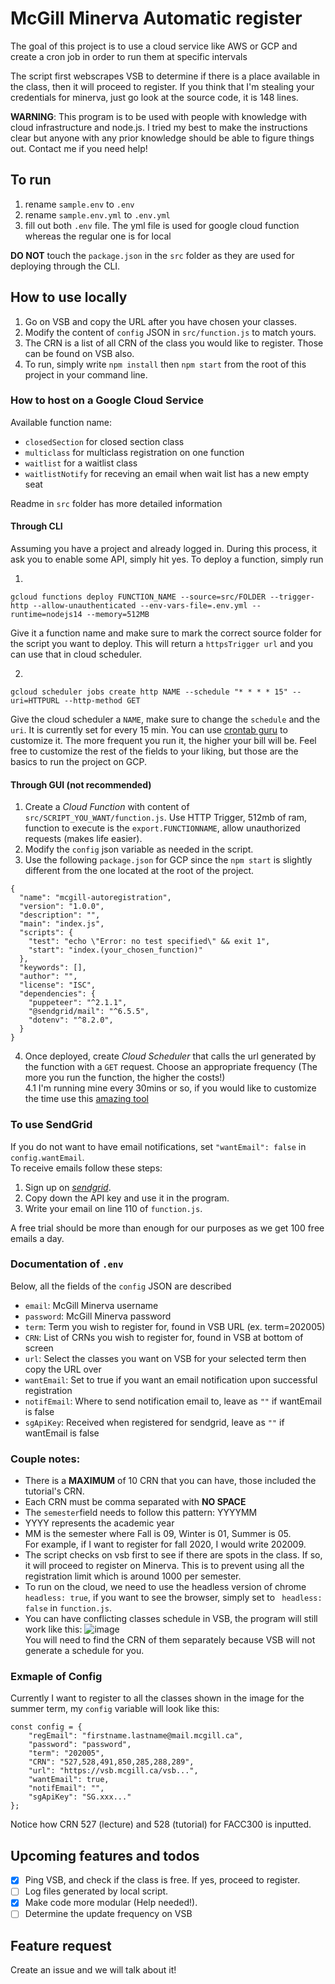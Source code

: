 # McGill Minerva Automatic register
The goal of this project is to use a cloud service like AWS or GCP and create a cron job in order to run them at specific intervals

The script first webscrapes VSB to determine if there is a place available in the class, then it will proceed to register. If you think that I'm stealing your credentials for minerva, just go look at the source code, it is 148 lines. 

**WARNING**: This program is to be used with people with knowledge with cloud infrastructure and node.js. I tried my best to make the instructions clear but anyone with any prior knowledge should be able to figure things out. Contact me if you need help!

## To run
1. rename `sample.env` to `.env`
1. rename `sample.env.yml` to `.env.yml`
1. fill out both `.env` file. The yml file is used for google cloud function whereas the regular one is for local

**DO NOT** touch the `package.json` in the `src` folder as they are used for deploying through the CLI.

## How to use locally
1. Go on VSB and copy the URL after you have chosen your classes.
2. Modify the content of `config` JSON in `src/function.js` to match yours. 
4. The CRN is a list of all CRN of the class you would like to register. Those can be found on VSB also.
4. To run, simply write `npm install` then `npm start` from the root of this project in your command line.


### How to host on a Google Cloud Service
Available function name:
* `closedSection` for closed section class
* `multiclass` for multiclass registration on one function
* `waitlist` for a waitlist class
* `waitlistNotify` for receving an email when wait list has a new empty seat

Readme in `src` folder has more detailed information
#### Through CLI
Assuming you have a project and already logged in. During this process, it ask you to enable some API, simply hit yes.
To deploy a function, simply run

1.
```
gcloud functions deploy FUNCTION_NAME --source=src/FOLDER --trigger-http --allow-unauthenticated --env-vars-file=.env.yml --runtime=nodejs14 --memory=512MB
```

Give it a function name and make sure to mark the correct source folder for the script you want to deploy. 
This will return a `httpsTrigger url` and you can use that in cloud scheduler.

2. 
``` 
gcloud scheduler jobs create http NAME --schedule "* * * * 15" --uri=HTTPURL --http-method GET
```

Give the cloud scheduler a `NAME`, make sure to change the `schedule` and the `uri`. It is currently set for every 15 min.
You can use [crontab guru](https://crontab.guru/) to customize it. The more frequent you run it, the higher your bill will be.
Feel free to customize the rest of the fields to your liking, but those are the basics to run the project on GCP.

#### Through GUI (not recommended)
1. Create a _Cloud Function_ with content of `src/SCRIPT_YOU_WANT/function.js`. Use HTTP Trigger, 512mb of ram, function to execute is the `export.FUNCTIONNAME`, allow unauthorized requests (makes life easier).
2. Modify the `config` json variable as needed in the script.
3. Use the following `package.json` for GCP since the `npm start` is slightly different from the one located at the root of the project.
```
{
  "name": "mcgill-autoregistration",
  "version": "1.0.0",
  "description": "",
  "main": "index.js",
  "scripts": {
    "test": "echo \"Error: no test specified\" && exit 1",
    "start": "index.(your_chosen_function)"
  },
  "keywords": [],
  "author": "",
  "license": "ISC",
  "dependencies": {
    "puppeteer": "^2.1.1",
    "@sendgrid/mail": "^6.5.5",
    "dotenv": "^8.2.0",
  }
}
```
4. Once deployed, create _Cloud Scheduler_ that calls the url generated by the function with a `GET` request. Choose an appropriate frequency (The more you run the function, the higher the costs!)\
4.1 I'm running mine every 30mins or so, if you would like to customize the time use this [amazing tool](https://crontab.guru/)

### To use SendGrid
If you do not want to have email notifications, set `"wantEmail": false` in `config.wantEmail`.\
To receive emails follow these steps:
1. Sign up on [_sendgrid_](https://sendgrid.com/).
2. Copy down the API key and use it in the program.
3. Write your email on line 110 of `function.js`.

A free trial should be more than enough for our purposes as we get 100 free emails a day.

### Documentation of `.env`
Below, all the fields of the `config` JSON are described
* `email`: McGill Minerva username
* `password`: McGill Minerva password
* `term`: Term you wish to register for, found in VSB URL (ex. term=202005)
* `CRN`: List of CRNs you wish to register for, found in VSB at bottom of screen
* `url`: Select the classes you want on VSB for your selected term then copy the URL over
* `wantEmail`: Set to true if you want an email notification upon successful registration
* `notifEmail`: Where to send notification email to, leave as `""` if wantEmail is false
* `sgApiKey`: Received when registered for sendgrid, leave as `""` if wantEmail is false

### Couple notes:
* There is a **MAXIMUM** of 10 CRN that you can have, those included the tutorial's CRN.
* Each CRN must be comma separated with **NO SPACE**
* The `semester`field needs to follow this pattern: YYYYMM
* YYYY represents the academic year
* MM is the semester where Fall is 09, Winter is 01, Summer is 05.\
For example, if I want to register for fall 2020, I would write 202009.
* The script checks on vsb first to see if there are spots in the class. If so, it will proceed to register on Minerva. 
This is to prevent using all the registration limit which is around 1000 per semester.
* To run on the cloud, we need to use the headless version of chrome ` headless: true`, if you want to see the browser,
simply set to ` headless: false` in `function.js`. 
* You can have conflicting classes schedule in VSB, the program will still work like this:
![image](https://user-images.githubusercontent.com/43629633/78501009-e05f6700-7727-11ea-91d5-e3f98ce7e77b.png)\
You will need to find the CRN of them separately because VSB will not generate a schedule for you.


### Exmaple of Config
Currently I want to register to all the classes shown in the image for the summer term, my `config` variable will look like this:

```
const config = {
    "regEmail": "firstname.lastname@mail.mcgill.ca",
    "password": "password",
    "term": "202005",
    "CRN": "527,528,491,850,285,288,289",
    "url": "https://vsb.mcgill.ca/vsb...",
    "wantEmail": true,
    "notifEmail": "",
    "sgApiKey": "SG.xxx..."
};
```
Notice how CRN 527 (lecture) and 528 (tutorial) for FACC300 is inputted.

## Upcoming features and todos
- [x] Ping VSB, and check if the class is free. If yes, proceed to register. 
- [ ] Log files generated by local script.
- [x] Make code more modular (Help needed!). 
- [ ] Determine the update frequency on VSB

## Feature request 
Create an issue and we will talk about it!
